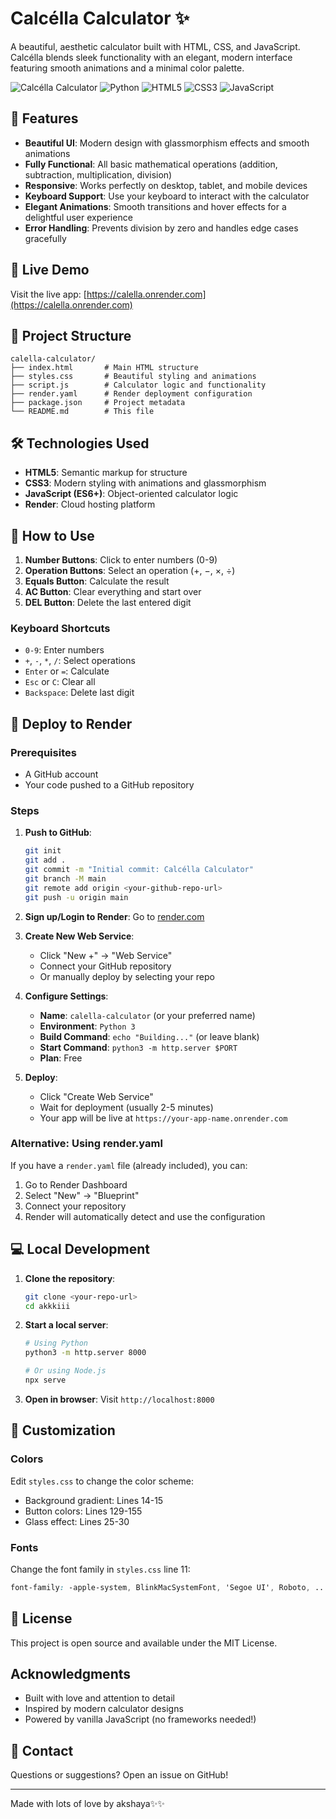 # Calcélla Calculator ✨

A beautiful, aesthetic calculator built with HTML, CSS, and JavaScript. Calcélla blends sleek functionality with an elegant, modern interface featuring smooth animations and a minimal color palette.

![Calcélla Calculator](https://img.shields.io/badge/Status-Live-brightgreen)
![Python](https://img.shields.io/badge/Python-3.x-blue)
![HTML5](https://img.shields.io/badge/HTML5-E34F26?logo=html5&logoColor=white)
![CSS3](https://img.shields.io/badge/CSS3-1572B6?logo=css3&logoColor=white)
![JavaScript](https://img.shields.io/badge/JavaScript-F7DF1E?logo=javascript&logoColor=black)

## 🌟 Features

- **Beautiful UI**: Modern design with glassmorphism effects and smooth animations
- **Fully Functional**: All basic mathematical operations (addition, subtraction, multiplication, division)
- **Responsive**: Works perfectly on desktop, tablet, and mobile devices
- **Keyboard Support**: Use your keyboard to interact with the calculator
- **Elegant Animations**: Smooth transitions and hover effects for a delightful user experience
- **Error Handling**: Prevents division by zero and handles edge cases gracefully

## 🚀 Live Demo

Visit the live app: [https://calella.onrender.com](https://calella.onrender.com)

## 📁 Project Structure

```
calella-calculator/
├── index.html       # Main HTML structure
├── styles.css       # Beautiful styling and animations
├── script.js        # Calculator logic and functionality
├── render.yaml      # Render deployment configuration
├── package.json     # Project metadata
└── README.md        # This file
```

## 🛠️ Technologies Used

- **HTML5**: Semantic markup for structure
- **CSS3**: Modern styling with animations and glassmorphism
- **JavaScript (ES6+)**: Object-oriented calculator logic
- **Render**: Cloud hosting platform

## 📖 How to Use

1. **Number Buttons**: Click to enter numbers (0-9)
2. **Operation Buttons**: Select an operation (+, −, ×, ÷)
3. **Equals Button**: Calculate the result
4. **AC Button**: Clear everything and start over
5. **DEL Button**: Delete the last entered digit

### Keyboard Shortcuts

- `0-9`: Enter numbers
- `+`, `-`, `*`, `/`: Select operations
- `Enter` or `=`: Calculate
- `Esc` or `C`: Clear all
- `Backspace`: Delete last digit

## 🚀 Deploy to Render

### Prerequisites
- A GitHub account
- Your code pushed to a GitHub repository

### Steps

1. **Push to GitHub**: 
   ```bash
   git init
   git add .
   git commit -m "Initial commit: Calcélla Calculator"
   git branch -M main
   git remote add origin <your-github-repo-url>
   git push -u origin main
   ```

2. **Sign up/Login to Render**: Go to [render.com](https://render.com)

3. **Create New Web Service**:
   - Click "New +" → "Web Service"
   - Connect your GitHub repository
   - Or manually deploy by selecting your repo

4. **Configure Settings**:
   - **Name**: `calella-calculator` (or your preferred name)
   - **Environment**: `Python 3`
   - **Build Command**: `echo "Building..."` (or leave blank)
   - **Start Command**: `python3 -m http.server $PORT`
   - **Plan**: Free

5. **Deploy**:
   - Click "Create Web Service"
   - Wait for deployment (usually 2-5 minutes)
   - Your app will be live at `https://your-app-name.onrender.com`

### Alternative: Using render.yaml

If you have a `render.yaml` file (already included), you can:
1. Go to Render Dashboard
2. Select "New" → "Blueprint"
3. Connect your repository
4. Render will automatically detect and use the configuration

## 💻 Local Development

1. **Clone the repository**:
   ```bash
   git clone <your-repo-url>
   cd akkkiii
   ```

2. **Start a local server**:
   ```bash
   # Using Python
   python3 -m http.server 8000
   
   # Or using Node.js
   npx serve
   ```

3. **Open in browser**:
   Visit `http://localhost:8000`

## 🎨 Customization

### Colors
Edit `styles.css` to change the color scheme:
- Background gradient: Lines 14-15
- Button colors: Lines 129-155
- Glass effect: Lines 25-30

### Fonts
Change the font family in `styles.css` line 11:
```css
font-family: -apple-system, BlinkMacSystemFont, 'Segoe UI', Roboto, ...;
```

## 📝 License

This project is open source and available under the MIT License.

## Acknowledgments

- Built with love and attention to detail
- Inspired by modern calculator designs
- Powered by vanilla JavaScript (no frameworks needed!)

## 📧 Contact

Questions or suggestions? Open an issue on GitHub!

---

Made with lots of love by akshaya✨✨
